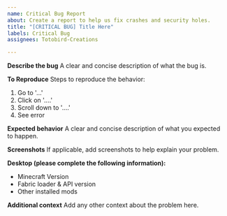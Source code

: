 ```yaml
---
name: Critical Bug Report
about: Create a report to help us fix crashes and security holes.
title: "[CRITICAL BUG] Title Here"
labels: Critical Bug
assignees: Totobird-Creations

---
```


**Describe the bug**
A clear and concise description of what the bug is.

**To Reproduce**
Steps to reproduce the behavior:
1. Go to '...'
2. Click on '....'
3. Scroll down to '....'
4. See error

**Expected behavior**
A clear and concise description of what you expected to happen.

**Screenshots**
If applicable, add screenshots to help explain your problem.

**Desktop (please complete the following information):**
 - Minecraft Version
- Fabric loader & API version
- Other installed mods

**Additional context**
Add any other context about the problem here.
